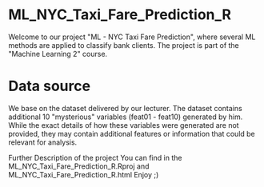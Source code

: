 # ML_NYC_Taxi_Fare_Prediction_R

Welcome to our project "ML - NYC Taxi Fare Prediction", where several ML methods are applied to classify bank clients. The project is part of the "Machine Learning 2" course.

# Data source
We base on the dataset delivered by our lecturer. The dataset contains additional 10 "mysterious" variables (feat01 - feat10) generated by him. While the exact details of how these variables were generated are not provided, they may contain additional features or information that could be relevant for analysis.

Further Description of the project You can find in the ML_NYC_Taxi_Fare_Prediction_R.Rproj and ML_NYC_Taxi_Fare_Prediction_R.html
Enjoy ;)
